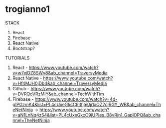 # trogianno1

STACK
1. React
2. Firebase
3. React Native
4. Bootstrap?

TUTORIALS
1. React - https://www.youtube.com/watch?v=w7ejDZ8SWv8&ab_channel=TraversyMedia
2. React Native - https://www.youtube.com/watch?v=Hf4MJH0jDb4&ab_channel=TraversyMedia
3. Github - https://www.youtube.com/watch?v=DVRQoVRzMIY&ab_channel=TechWithTim
4. Firebase - https://www.youtube.com/watch?v=4d-gIPGzmK4&list=PL4cUxeGkcC9itfjle0ji1xOZ2cjRGY_WB&ab_channel=TheNetNinja -> https://www.youtube.com/watch?v=aN1LnNq4z54&list=PL4cUxeGkcC9jUPIes_B8vRjn1_GaplOPQ&ab_channel=TheNetNinja
